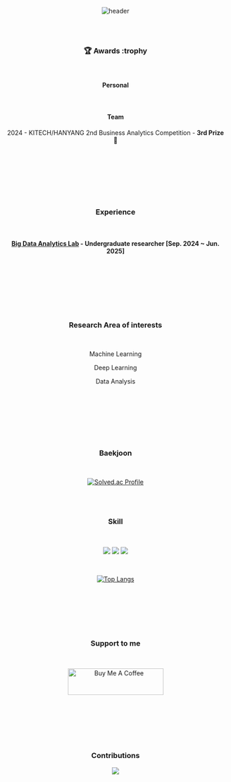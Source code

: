 <div align="center">
  
![header](https://capsule-render.vercel.app/api?type=waving&color=0:00B9FF,30:0068FF,100:814CF3&text=Geonho%20Shin&fontColor=#02040A&animation=fadeIn&stroke=ADADAD)

<br/>
<br/>

### :trophy: Awards :trophy

<br/>

#### Personal 



<br/>

#### Team

2024 - KITECH/HANYANG 2nd Business Analytics Competition - **3rd Prize** 🥉 <br/>



<br/>
<br/>

#

<br/>
<br/>

### Experience

<br/>

#### [Big Data Analytics Lab](https://sites.google.com/hanyang.ac.kr/bigdataanalyticslab/home?pli=1) - Undergraduate researcher [Sep. 2024 ~ Jun. 2025] 

<br/>
<br/>

#

<br/>
<br/>

### Research Area of interests

<br/>

Machine Learning

Deep Learning

Data Analysis

<br/>
<br/>

#

<br/>
<br/>

### Baekjoon

<br/>

[![Solved.ac Profile](http://mazassumnida.wtf/api/v2/generate_badge?boj=sinho0288)](https://solved.ac/hwk0602/)

<br/>
<br/>

### Skill

<br/>

<img src="https://img.shields.io/badge/Python-3766AB?style=flat-square&logo=Python&logoColor=white"/></a> <img src="https://img.shields.io/badge/Pytorch-EE4C2C?style=flat-square&logo=pytorch&logoColor=white"/></a> <img src="https://img.shields.io/badge/Tensorflow-white?style=flat-square&logo=Tensorflow&logoColor=EE4C2C"/></a>

<br/>

[![Top Langs](https://github-readme-stats.vercel.app/api/top-langs/?username=Sh1nho&layout=compact)](https://github.com/anuraghazra/github-readme-stats)

<br/>
<br/>

#

<br/>

### Support to me

<br/>

<a href="https://www.buymeacoffee.com/hwk06023" target="_blank"><img src="https://cdn.buymeacoffee.com/buttons/v2/default-blue.png" alt="Buy Me A Coffee" style="height: 60px !important;width: 217px !important;" ></a>

<br/>

#

<br/>
<br/>

### Contributions

<img src="https://github.com/Sh1nho/Sh1nho/blob/output/github-contribution-grid-snake.svg"/>

</div>
